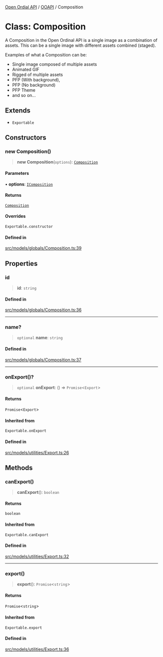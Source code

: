 [Open Ordial API](../../README.md) / [OOAPI](../README.md) / Composition

# Class: Composition

A Composition in the Open Ordinal API is a single image as a combination
of assets. This can be a single image with different assets combined (staged).

Examples of what a Composition can be:
- Single image composed of multiple assets
- Animated GIF
- Rigged of multiple assets
- PFP (With background),
- PFP (No background)
- PFP Theme
- and so on...

## Extends

- `Exportable`

## Constructors

### new Composition()

> **new Composition**(`options`): [`Composition`](Composition.md)

#### Parameters

• **options**: [`IComposition`](../interfaces/IComposition.md)

#### Returns

[`Composition`](Composition.md)

#### Overrides

`Exportable.constructor`

#### Defined in

[src/models/globals/Composition.ts:39](https://github.com/open-ordinal/open-ordinal-api/blob/853cbf2a017c45362e48e478b4771550a39cd1c4/src/models/globals/Composition.ts#L39)

## Properties

### id

> **id**: `string`

#### Defined in

[src/models/globals/Composition.ts:36](https://github.com/open-ordinal/open-ordinal-api/blob/853cbf2a017c45362e48e478b4771550a39cd1c4/src/models/globals/Composition.ts#L36)

***

### name?

> `optional` **name**: `string`

#### Defined in

[src/models/globals/Composition.ts:37](https://github.com/open-ordinal/open-ordinal-api/blob/853cbf2a017c45362e48e478b4771550a39cd1c4/src/models/globals/Composition.ts#L37)

***

### onExport()?

> `optional` **onExport**: () => `Promise`\<`Export`\>

#### Returns

`Promise`\<`Export`\>

#### Inherited from

`Exportable.onExport`

#### Defined in

[src/models/utilities/Export.ts:26](https://github.com/open-ordinal/open-ordinal-api/blob/853cbf2a017c45362e48e478b4771550a39cd1c4/src/models/utilities/Export.ts#L26)

## Methods

### canExport()

> **canExport**(): `boolean`

#### Returns

`boolean`

#### Inherited from

`Exportable.canExport`

#### Defined in

[src/models/utilities/Export.ts:32](https://github.com/open-ordinal/open-ordinal-api/blob/853cbf2a017c45362e48e478b4771550a39cd1c4/src/models/utilities/Export.ts#L32)

***

### export()

> **export**(): `Promise`\<`string`\>

#### Returns

`Promise`\<`string`\>

#### Inherited from

`Exportable.export`

#### Defined in

[src/models/utilities/Export.ts:36](https://github.com/open-ordinal/open-ordinal-api/blob/853cbf2a017c45362e48e478b4771550a39cd1c4/src/models/utilities/Export.ts#L36)
